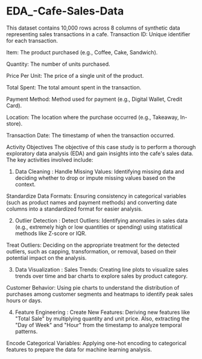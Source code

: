 # EDA_-Cafe-Sales-Data
This dataset contains 10,000 rows across 8 columns of synthetic data representing sales transactions in a cafe.
Transaction ID: Unique identifier for each transaction.

Item: The product purchased (e.g., Coffee, Cake, Sandwich).

Quantity: The number of units purchased.

Price Per Unit: The price of a single unit of the product.

Total Spent: The total amount spent in the transaction.

Payment Method: Method used for payment (e.g., Digital Wallet, Credit Card).

Location: The location where the purchase occurred (e.g., Takeaway, In-store).

Transaction Date: The timestamp of when the transaction occurred.

Activity Objectives
The objective of this case study is to perform a thorough exploratory data analysis (EDA) and gain insights into the cafe's sales data. The key activities involved include:

1. Data Cleaning :
Handle Missing Values: Identifying missing data and deciding whether to drop or impute missing values based on the context.

Standardize Data Formats: Ensuring consistency in categorical variables (such as product names and payment methods) and converting date columns into a standardized format for easier analysis.

2. Outlier Detection :
Detect Outliers: Identifying anomalies in sales data (e.g., extremely high or low quantities or spending) using statistical methods like Z-score or IQR.

Treat Outliers: Deciding on the appropriate treatment for the detected outliers, such as capping, transformation, or removal, based on their potential impact on the analysis.

3. Data Visualization :
Sales Trends: Creating line plots to visualize sales trends over time and bar charts to explore sales by product category.

Customer Behavior: Using pie charts to understand the distribution of purchases among customer segments and heatmaps to identify peak sales hours or days.

4. Feature Engineering :
Create New Features: Deriving new features like "Total Sale" by multiplying quantity and unit price. Also, extracting the "Day of Week" and "Hour" from the timestamp to analyze temporal patterns.

Encode Categorical Variables: Applying one-hot encoding to categorical features to prepare the data for machine learning analysis.
